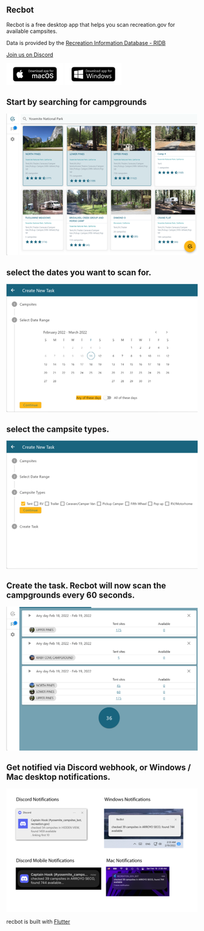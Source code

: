 
## Recbot

 Recbot is a free desktop app that helps you scan recreation.gov for available campsites. 

 Data is provided by the [Recreation Information Database - RIDB](https://ridb.recreation.gov/landing) 

<a href="https://discord.gg/upt6dW4RNM">Join us on Discord</a>

<a href="https://testflight.apple.com/join/wn7n0duc"><img src="images/bezlio-app-badges-macOS-version.png" width="150"></a>
<a href="https://github.com/sircambridge/recbot/releases/download/1.0.0%2B4/RecBot.msix"><img src="images/bezlio-app-badges-windows-version.png" width="150"></a>


<!-- https://github.com/sircambridge/recbot/releases/download/1.0.0/RecBot.msix -->
<!-- ![Image](/images/bezlio-app-badges-windows-version.png =250x) -->


<!-- ##  start by searching for busy campgrounds
![Image](/images/180006.png) -->

##  Start by searching for campgrounds
![Image](/images/133549.png)

##  select the dates you want to scan for. 
![Image](/images/180408.png)
##  select the campsite types.

![Image](/images/180423.png)
##  Create the task. Recbot will now scan the campgrounds every 60 seconds.
![Image](/images/132602.png)

## Get notified via Discord webhook, or Windows / Mac desktop notifications.
![Image](/images/024301.png)

recbot is built with [Flutter](https://flutter.dev/)

<!-- ## Features
### Features

- Bulleted
- List
- 


**Bold** and _Italic_ and `Code` text -->



